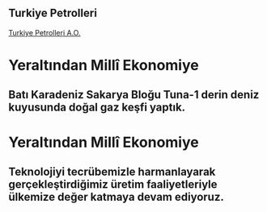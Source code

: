 ## Turkiye Petrolleri
[Turkiye Petrolleri A.O.](https://www.tpao.gov.tr/)


# Yeraltından Millî Ekonomiye
## Batı Karadeniz Sakarya Bloğu Tuna-1 derin deniz kuyusunda doğal gaz keşfi yaptık.

# Yeraltından Millî Ekonomiye
## Teknolojiyi tecrübemizle harmanlayarak gerçekleştirdiğimiz üretim faaliyetleriyle ülkemize değer katmaya devam ediyoruz.
